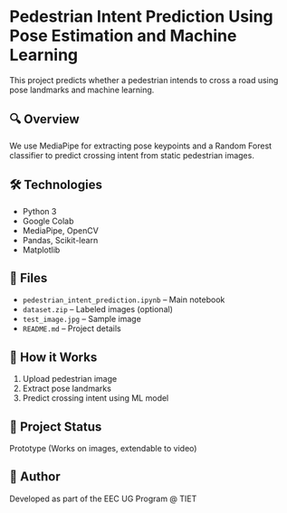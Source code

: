 # Pedestrian Intent Prediction Using Pose Estimation and Machine Learning

This project predicts whether a pedestrian intends to cross a road using pose landmarks and machine learning.

## 🔍 Overview
We use MediaPipe for extracting pose keypoints and a Random Forest classifier to predict crossing intent from static pedestrian images.

## 🛠️ Technologies
- Python 3
- Google Colab
- MediaPipe, OpenCV
- Pandas, Scikit-learn
- Matplotlib

## 📁 Files
- `pedestrian_intent_prediction.ipynb` – Main notebook
- `dataset.zip` – Labeled images (optional)
- `test_image.jpg` – Sample image
- `README.md` – Project details

## 🚀 How it Works
1. Upload pedestrian image
2. Extract pose landmarks
3. Predict crossing intent using ML model

## 📌 Project Status
Prototype (Works on images, extendable to video)

## 👤 Author
Developed as part of the EEC UG Program @ TIET

